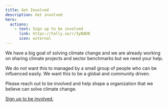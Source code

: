 ```yaml
---
title: Get Involved
description: Get involved
hero:
  actions:
    - text: Sign up to be involved
      link: https://tally.so/r/3yNADB
      icon: external
---
```

We have a big goal of solving climate change and we are already working on sharing climate projects and sector benchmarks but we need your help.

We do not want this to managed by a small group of people who can be influenced easily.  We want this to be a global and community driven. 

Please reach out to be involved and help shape a organization that we believe can solve climate change.


[Sign up to be involved.](https://tally.so/r/3yNADB)